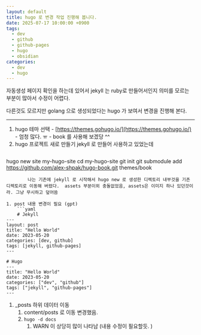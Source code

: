 ```yaml
---
layout: default
title: hugo 로 변경 작업 진행해 봅니다.
date: 2025-07-17 10:00:00 +0900
tags:
  - dev
  - github
  - github-pages
  - hugo
  - obsidian
categories:
  - dev
  - hugo
---
```

자동생성
페이지 확인을 하는데 있어서 jekyll 는 ruby로 만들어서인지 
의미를 모르는 부분이 많아서 수정이 어렵다. 

다른것도 모르지만 golang 으로 생성되었다는 hugo 가 보여서
변경을 진행해 본다. 

---
1.  hugo 테마 선택
		- [https://themes.gohugo.io/](https://themes.gohugo.io/)
		- 엄청 많다. ㅠ 
		- book 를 사용해 보겠당 ^^
2. hugo 프로젝트 새로 만들기 
		jekyll 로 만들어 사용하고 있었는데 
	```bash
hugo new site my-hugo-site
cd my-hugo-site
git init
git submodule add https://github.com/alex-shpak/hugo-book.git themes/book
```
		나는 기존에 jekyll 로 시작해서 hugo new 로 생성한 디렉토리 내부것을 기존 디렉토리로 이동해 버렸다.  assets 부분이외 충돌없었음, assets은 이미지 하나 있던것이라. 그냥 무시하고 덮어씀
	
1. post 내용 변경이 필요 (gpt)
	```yaml
	# Jekyll
---
layout: post
title: "Hello World"
date: 2023-05-20
categories: [dev, github]
tags: [jekyll, github-pages]
---

# Hugo
---
title: "Hello World"
date: 2023-05-20
categories: ["dev", "github"]
tags: ["jekyll", "github-pages"]
---
```
1. \_posts 하위 데이터 이동 
	1. content/posts 로 이동 변경했음. 
	2. `hugo -d docs`
		1. WARN 이 상당히 많이 나타남 (내용 수정이 필요할듯. )
